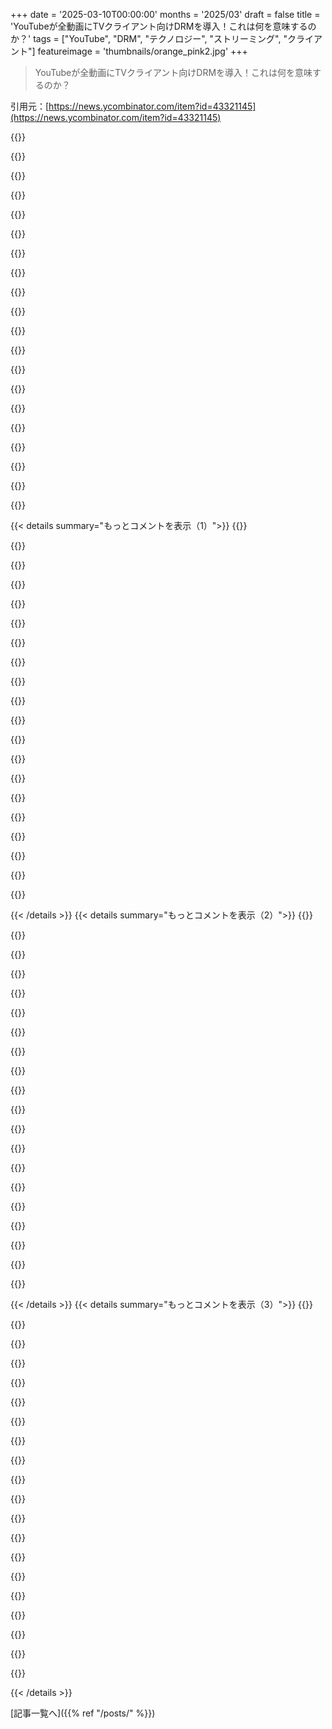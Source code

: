 +++
date = '2025-03-10T00:00:00'
months = '2025/03'
draft = false
title = 'YouTubeが全動画にTVクライアント向けDRMを導入！これは何を意味するのか？'
tags = ["YouTube", "DRM", "テクノロジー", "ストリーミング", "クライアント"]
featureimage = 'thumbnails/orange_pink2.jpg'
+++

> YouTubeが全動画にTVクライアント向けDRMを導入！これは何を意味するのか？

引用元：[https://news.ycombinator.com/item?id=43321145](https://news.ycombinator.com/item?id=43321145)

{{<matomeQuote body="これって何を意味してるのか誰か説明してくれない？チケットの内容が難しすぎて、普通の技術者でも理解できないことが多いから、みんなキーワードに飛びつくばっかりで生産的な議論にならないよ。特に、innertube clientやtv innertube clientって何か、TVHTML5、DRM形式、どうやって利用できるのか、何でtv innertube clientだけに関係あるのかが分からない。" userName="perching_aix" createdAt="2025-03-10T18:37:25" color="">}}

{{<matomeQuote body="つまり、YouTubeが特定のクライアントにDRM制限された動画ストリームだけを配信する変更をA/Bテストしてるってことだね。これは、yt-dlpがそれらのクライアントを装うから大きな問題。DRMロックされた動画のダウンロードはサポートされないから、yt-dlpは使えなくなる。" userName="nyx" createdAt="2025-03-10T18:53:24" color="#38d3d3">}}

{{<matomeQuote body="ログイントークンじゃなくて、attestationトークンだよ。たぶんTVクライアントにはDRMに結びつかない良いattestation機能がないんだ。" userName="brigade" createdAt="2025-03-11T00:16:38" color="">}}

{{<matomeQuote body="すごく助かる情報だ、ありがとう。途中で誤解していた部分もクリアにできたし。" userName="perching_aix" createdAt="2025-03-10T19:08:35" color="">}}

{{<matomeQuote body="それって、通常はお金払わないといけない“1080p premium”ってこと？" userName="gruez" createdAt="2025-03-10T23:37:36" color="">}}

{{<matomeQuote body="違うよ、720pが低信頼のクライアントで得られる一番いい画質だからそれ以上のは無理。" userName="brigade" createdAt="2025-03-11T00:21:03" color="">}}

{{<matomeQuote body="低信頼ってのは、Javascriptやattestationなしで使われるように設計された3rdパーティ用ってことだよ。たとえばWii Uクライアントとかね。" userName="brigade" createdAt="2025-03-11T01:03:16" color="">}}

{{<matomeQuote body="サインインすれば全部信頼されることになるよ。yt-dlpはログインなしで動こうとしてるから。" userName="philistine" createdAt="2025-03-11T19:43:47" color="">}}

{{<matomeQuote body="”1080pプレミアム”ってほんと意味不明だよな。普通の1080p動画よりも明らかにビットレートが減ってる気がするし。" userName="hoseja" createdAt="2025-03-11T13:45:33" color="">}}

{{<matomeQuote body="いや、それはまだ有効なユーザートークンがないと無理だよ。" userName="russelg" createdAt="2025-03-10T23:52:16" color="">}}

{{<matomeQuote body="じゃあ”高画質”動画って何？YouTubeのウェブインターフェースでは、今のところDRMなしで誰でも見れるじゃん。なんで特定のAPIだけみんながアピールするのか謎だね。" userName="gruez" createdAt="2025-03-11T00:06:33" color="">}}

{{<matomeQuote body="VP9の高ビットレートコーデックの話だよ。それを入手するにはプレミアムアカウントのクッキーが必要だし、yt-dlpならiPhoneヘッダーをエミュレートすることで簡単に取得できるよ。" userName="orangecolajuice" createdAt="2025-03-15T03:40:51" color="#45d325">}}

{{<matomeQuote body="今こうなってるのは、みんなが満足してるからだよね。映画とか音楽を持たないことにみんな満足してるし、所有したい人は少数派。ストリーミング自体は悪くないけど、少なくとも正当なデジタルコピーを手に入れる選択肢は提供すべきだよ。無DRMのファイルが欲しいし、それに対して払う気もある。そういうのが無い限り、金は一銭も払わないよ。" userName="liendolucas" createdAt="2025-03-10T22:31:15" color="#ff33a1">}}

{{<matomeQuote body="1時間のストリーミングで0.5gのカーボンが出るって計算したら、1日6時間で365日だと1人あたり1095gになるじゃん。全世界で20億人がストリーミングしたら、2190万トンの余計なCO2が出るってことになる。海賊行為は一回きり、海賊行為はエコだし、地球を救おう。" userName="InDubioProRubio" createdAt="2025-03-11T11:48:36" color="">}}

{{<matomeQuote body="＞”6時間で365日”<br>その主張には信頼できる根拠が必要だね。その数字はどう考えても非現実的だと思う。" userName="Eikon" createdAt="2025-03-11T13:37:53" color="">}}

{{<matomeQuote body="その通りだよ。<br>https://www.finder.com/uk/stats-facts/tv-statistics<br>イギリスは平均4.25時間で、高齢者の多い国（ドイツや日本）ではさらに上がるだろうね。" userName="InDubioProRubio" createdAt="2025-03-11T15:47:44" color="">}}

{{<matomeQuote body="YouTubeアプリの時間を大幅に減らしたよ。スクリプト使ってyt-dlpでサブスクリプションダウンロードして、mp3に変換して地元ネットワークでポッドキャストホストしてる。これが壊れたら外に出ないといけないかな。今はまだ動いてるから、春までは続くといいな。" userName="jareds" createdAt="2025-03-10T19:39:49" color="#45d325">}}

{{<matomeQuote body="yt-dlpを使って自分のサブスクリプションをダウンロードして、mp3に変換して、ローカルネットワーク内でポッドキャストフィードをホストしてるんだ。お互いにやってみようって考えてたけど、他にどんなツール使ってるの？もしRSSフィードを生成してるなら、それについても教えてほしいな。" userName="SlackingOff123" createdAt="2025-03-10T20:42:48" color="#ff5733">}}

{{<matomeQuote body="MeTubeってツールがいいかもしれないよ。スケジュール機能はないけど、ヘッドレスBeelinkコンピュータで動かしてる。必要なときにブラウザ開いてサーバーに行けば、好きな動画やチャンネルを取得できる。ダウンロード先はNASに設定してるから、どのデバイスでもメディアを見られる。yt-dlpのオプションも使えるし、SponsorBlockのような機能もあるよ。すごく便利だよ！" userName="Minor49er" createdAt="2025-03-10T21:57:39" color="#38d3d3">}}

{{<matomeQuote body="そのメTubeのフォーク版で、タスクスケジューリングやプリセット、通知機能がもっとあって便利だよ。YouTube関連の全タスクをドライブするのに使ってる。" userName="wowkise" createdAt="2025-03-11T03:23:40" color="">}}

{{< details summary="もっとコメントを表示（1）">}}
{{<matomeQuote body="新しい機能が追加されたのがいいね。試してみるよ。シェアしてくれてありがとう！" userName="SlackingOff123" createdAt="2025-03-11T07:43:06" color="">}}

{{<matomeQuote body="素晴らしいね！シェアしてくれてありがとう！" userName="Minor49er" createdAt="2025-03-12T20:32:02" color="">}}

{{<matomeQuote body="RSSフィードを作るのにgenRSSを使ってるんだ。それをDockerコンテナでホストして、NASのメディアと生成したXMLファイルを提供してるよ。" userName="jareds" createdAt="2025-03-10T21:17:37" color="#45d325">}}

{{<matomeQuote body="それはまさに探してたものだ！ありがとう！" userName="SlackingOff123" createdAt="2025-03-11T07:41:54" color="">}}

{{<matomeQuote body="そうだよ、-xフラグを使うとそれができるよ。ただ、音声はmp3じゃなくてopus形式で保存されるから、GPがそれを言ってたのかもね。" userName="alpaca128" createdAt="2025-03-11T13:19:50" color="">}}

{{<matomeQuote body="ダウンロード時にフォーマットはそのままで、異なるコンテナに保存されることもあるよ。直接ダウンロードしたい形式に変えることもできるよ。" userName="account42" createdAt="2025-03-12T12:05:38" color="">}}

{{<matomeQuote body="数年YTアプリ使ってないけど、uBlock origin、Newpipe、yt-dlpのおかげだわ。" userName="buyucu" createdAt="2025-03-11T11:31:11" color="">}}

{{<matomeQuote body="ほんと最悪なニュースだね。これがGoogleの高レベルな戦略の一部なのは明らかだし、数年前からずっと両面で投資してきたってことだわ。特にAIが関係してるなら、データ収集者がYoutube動画にアクセスできないようにしないといけないってことかも。でもDRMなしのYoutubeなんて今じゃ考えられないよね。" userName="freedomben" createdAt="2025-03-10T19:14:32" color="#38d3d3">}}

{{<matomeQuote body="このプラットフォームの権力集約にはもっと反対されるべきだよね。DRM導入はユーザーの利益に反してるし、FirefoxがEME拡張に乗っかってきた時点で終わりの始まりって思ったよ。DRMが普通になったら、それを受け入れることになっちゃう。" userName="unqueued" createdAt="2025-03-10T21:38:34" color="#38d3d3">}}

{{<matomeQuote body="FirefoxがEMEを採用した時、終わりの始まりだと思った。そうしないとNetflixがFirefoxで動かないって不満出るし、Chromeに乗り換えられる。" userName="gruez" createdAt="2025-03-11T00:55:03" color="">}}

{{<matomeQuote body="ユーザーが不満を持ってもどうするの？GoogleがやってるからFirefoxが悪いことをする必要はないじゃん。Firefoxは他と違う選択肢を提供するべきだから、EMEに反対すべきだった。" userName="unqueued" createdAt="2025-03-11T14:36:52" color="">}}

{{<matomeQuote body="その考えは多分正しいけど信じてない。Firefoxのシェアはひどいし、今はスマホやTVアプリでNetflix見る人が多いからブラウザがどうこうってあんまり問題じゃないんじゃない？" userName="Y_Y" createdAt="2025-03-11T08:52:04" color="">}}

{{<matomeQuote body="AIが executives が理解する脅威なんだろうね。GrayJayみたいな良いサードパーティYTクライアントもあるし、Googleのロックインを防ぐためにはいいんじゃない？" userName="RachelF" createdAt="2025-03-10T21:07:32" color="">}}

{{<matomeQuote body="以前はitag18や22のMP4動画があったけど、最近は分割された動画と音声形式に移行したみたい。それによりffmpegで音声と動画を結合する必要が出てきたんだ。" userName="1vuio0pswjnm7" createdAt="2025-03-11T00:00:08" color="">}}

{{<matomeQuote body="yt-dlpは複数のitagを取ってダウンロードプロセスでマージできるよ。例: `yt-dlp -f 137+140 'https://www.youtube.com/watch?v=dQw4w9WgXcQ'`" userName="Aaron2222" createdAt="2025-03-11T05:29:06" color="#ff5733">}}

{{<matomeQuote body="動画ファイルと音声ファイルの二つが必要になるから、マージ後は余分なファイルが消える。itag18なら一つのファイルだけで済むから、ffmpeg使う必要もないよ。" userName="1vuio0pswjnm7" createdAt="2025-03-13T02:59:53" color="">}}

{{<matomeQuote body="yt-dlpはffmpegなしではできないよ。" userName="1vuio0pswjnm7" createdAt="2025-03-11T16:50:43" color="">}}

{{<matomeQuote body="はい、FFmpegが必要だけど、それは別の手順じゃないよ。" userName="Aaron2222" createdAt="2025-03-12T03:58:20" color="">}}

{{<matomeQuote body="例えば、yt-dlpはffmpegを使ってるんだ。" userName="1vuio0pswjnm7" createdAt="2025-03-11T16:06:46" color="">}}

{{<matomeQuote body="Youtube、動画ダウンロードに対抗してる気がする。Tor使ってると毎日“サインインしてロボットじゃないことを証明して”って表示されるし、普通のYoutubeは見れない。広告やキャプチャは別にいいけど、Youtubeの方法は最悪だね。" userName="codedokode" createdAt="2025-03-11T00:37:26" color="#ff5733">}}


{{< /details >}}
{{< details summary="もっとコメントを表示（2）">}}
{{<matomeQuote body="最近、Amazon FireCubeのYoutubeアプリが開くたびにログインを求めてくる。認証は必要ないけど、プロフィールを選ばないといけない。ここ数カ月で始まったことだけど、これが新しいDRMの前触れかも。Youtubeはますます避けたくなるね。" userName="Corrado" createdAt="2025-03-11T13:28:03" color="">}}

{{<matomeQuote body="ちなみに、こっちもYoutubeから“サインインしてロボットじゃないことを確認して”って表示されたよ。“コミュニティを守るためにこれをやってる”ってさ。アカウントを持たない私たちは間接的にアクセス方法を見つけないと。" userName="mdp2021" createdAt="2025-03-10T22:06:29" color="#ff5733">}}

{{<matomeQuote body="lofiやsynthwaveの曲を発見するためのYoutubeの代替は誰かおすすめある？" userName="blueflow" createdAt="2025-03-10T18:28:34" color="">}}

{{<matomeQuote body="Bandcampがおすすめ。アルバムを買うとDRMフリーでダウンロードできるよ。" userName="galleywest200" createdAt="2025-03-10T20:03:19" color="#ff5733">}}

{{<matomeQuote body="新しい音楽を発見するのはやっぱり最高だよね。" userName="throwawayq3423" createdAt="2025-03-10T23:05:16" color="#ff5c5c">}}

{{<matomeQuote body="Firefoxユーザーはどうなるの？FFのDRMは簡単に破られるから、YouTubeがFFのサポートをやめる可能性はあるの？" userName="Seattle3503" createdAt="2025-03-10T19:55:53" color="">}}

{{<matomeQuote body="これは今のところ特定のTVクライアントAPIにのみ関係があるみたいだけど、全ての動画にはまだ見られてないはず。でも、”メンバーシップ限定”の動画でも見られたことがあるから、全体には広がってないかも。<br>それにDRMがソフトウェアかハードウェアで違うという話もあって、FirefoxはハードウェアDRMの利用に取り組んでるっていうし、解像度に制限がかかるかもしれない。YouTubeがここまでやるかは分からないけど、少なくとも一時的にツールを使えなくするための DRMを導入すれば、ユーザーがまたプラットフォームに戻ることを促せるかも。" userName="OscarDC" createdAt="2025-03-10T20:40:26" color="#ff33a1">}}

{{<matomeQuote body="＞YouTubeがここまでやるかは分からないけど、NetflixやAmazonは権利者との契約があるから、その保護が必要なんだ。でもYouTubeは”Youtubers”との関係が違うから、そこまで厳しくはならないと思う。音楽レーベルとは関係があるから、ダウンローダーに対して訴訟を起こしたりしてるけど、その結果YouTubeが所有するDRMを導入する口実にもなるかも。" userName="Mindwipe" createdAt="2025-03-10T23:20:26" color="">}}

{{<matomeQuote body="DRMの主な目的は法律的にDMCAの適用を受けることだから、場合によってはyt-dlpがGithubでホストされなくなるかもしれないね。" userName="lxgr" createdAt="2025-03-10T20:22:37" color="">}}

{{<matomeQuote body="それが起きる可能性は低いと思うけど、他のストリーミングサービスではDRMに対応してないクライアントには低画質しか提供しないケースがある。" userName="Clamchop" createdAt="2025-03-10T20:34:08" color="">}}

{{<matomeQuote body="yt-dlpって広告スキップやオフライン視聴のために使うの？YouTube Premiumでもオフライン視聴できるし、広告をスキップできるんだから、それが無料でできるのはグーグルにとっては驚きじゃないの？ただ、YouTube Premiumは高く感じるし、無料で利用できるのは持続可能じゃないと思う。" userName="fancyfredbot" createdAt="2025-03-10T19:26:52" color="">}}

{{<matomeQuote body="＞なんでyt-dlp使うの？<br>いろんな理由があるよ。例えば、消えちゃうことがあるクリエイターのアーカイブや、サンプリング、リミックス用に動画をダウンロードしたり、面白いビデオを作るためにちょっと編集したり。オフラインでも使いたいし、旅行中にTwitchやYouTubeのVODをダウンロードして聴いたり。昔のコンピュータで使えるように転換したりするのも楽しいし、友達が古いパソコンを使ってるから、そういうのを助けるのも良いよ。" userName="officeplant" createdAt="2025-03-10T19:46:48" color="#ff5c5c">}}

{{<matomeQuote body="最近、YouTubeの“お気に入り”プレイリストを見てたんだけど、2年前に作ったアカウントからの動画が結構見れなくなってて驚いた。これって別に問題がある動画じゃなくて、著作権の関係で消えちゃったり、アップロードした人が削除したり、チャンネルのオーナーが変わったせいで消えたりとか。だから価値のある動画を残すためには必要だね。" userName="dcchambers" createdAt="2025-03-10T20:15:57" color="#ff5733">}}

{{<matomeQuote body="もし危ない動画があったら、ArchiveTeamに教えてあげてね。https://wiki.archiveteam.org/index.php/YouTube" userName="pabs3" createdAt="2025-03-12T05:52:35" color="">}}

{{<matomeQuote body="明日その動画が見れるかどうか分からないから、Youtubeが突然気に入らなくなって消しちゃったりアカウントが自動でブロックされたりしないようにしたいからね。" userName="m4rtink" createdAt="2025-03-10T19:35:22" color="">}}

{{<matomeQuote body="YouTubeが古い動画をただ存在させるだけでちゃんと再生できなくなることも稀だけどあるみたいなんだ。" userName="i80and" createdAt="2025-03-10T19:39:37" color="">}}

{{<matomeQuote body="YouTubeでのビットロットは実際に起こってて、何年も経つうちに再エンコードを繰り返して、古いコンテンツがすごく劣化して見えるようになったんだ。高解像度の選択肢も減ってるし、オリジナルのソースファイルすら保存しないみたい。昔の動画を見ると、昔の動画は綺麗じゃなかったって思いがちだけど、実際はYouTubeが圧縮を重ねたせいなんだよね。" userName="Chaosvex" createdAt="2025-03-10T20:30:40" color="#45d325">}}

{{<matomeQuote body="RedLetterMediaの動画がいくつか、監督に著作権で消されちゃって見れなくなったのを見たことがあるよ。" userName="angry_moose" createdAt="2025-03-10T19:41:15" color="">}}

{{<matomeQuote body="昔、yt-dlpを使って保存したい動画をアーカイブしてたけど、ある日突然ハードドライブが壊れて全部失っちゃったんだ。今はもうアーカイブしないけど、時々見たかったものを思い出すことはあるね。でもまあ、思い出を大切にして記憶だけで生きてるよ。" userName="mikedelfino" createdAt="2025-03-10T21:51:37" color="">}}

{{<matomeQuote body="いろいろなくなるのを見てきたから、5年後に見たいと思うものは今のうちに保存するようにしてる。チャンネル全部を保存することもあるよ。" userName="alabastervlog" createdAt="2025-03-10T19:43:29" color="">}}


{{< /details >}}
{{< details summary="もっとコメントを表示（3）">}}
{{<matomeQuote body="自分はyt-dlpを使ってmpvで動画を見てる。Googleのアドブロック対策でブラウザでは全く見れなくなっちゃったからね。Youtube Premiumを匿名で払う方法もないし、アメリカの会社のGoogleに自分の情報をさらに渡すのは絶対に嫌だ。" userName="64805968473" createdAt="2025-03-10T19:48:03" color="#38d3d3">}}

{{<matomeQuote body="右クリック＋保存がYoutubeじゃできないんだよね。プレミアムだけどMP4ファイルのダウンロードができないから、yt-dlp使ってる。youtube-dlも使えるけど、他のSNSのミーム動画をダウンロードして友達とシェアする時にも使ってる。そうすれば、みんながアカウント作らなくても20秒のクリップが見れるからね。" userName="jeroenhd" createdAt="2025-03-10T21:22:33" color="#45d325">}}

{{<matomeQuote body="授業で使う動画をダウンロードしてるんだ。将来のクラスでもYoutubeから消えたとしても生徒に動画を提供できるし、時々そういうことがあるから。" userName="yig" createdAt="2025-03-10T21:55:41" color="">}}

{{<matomeQuote body="速度やデータ制限のある限られたインターネット接続の問題があるよね。Hughesnetみたいな衛星ISPだと、ピーク時にYoutubeは240p以上はストリーミングできないし、データ制限でダウンロードは深夜2時から6時までの間に強いられることもある。" userName="aqrit" createdAt="2025-03-10T20:16:12" color="">}}

{{<matomeQuote body="Tube Archivistを使って、検索の精度が格段に上がってる。技術系の映像を大体ミラーリングして、動画説明、音声トランスクリプト、コメントの細かいテキスト検索ができる。これはリアルタイムでミリ秒単位で行われ、Googleの検索よりずっと速いし便利。個人的に大事な動画のアーカイブにも使ってるし、資源に制約のあるパソコンで使う時も便利なんだ。" userName="gia_ferrari" createdAt="2025-03-10T22:32:48" color="#ff5c5c">}}

{{<matomeQuote body="短いクリップやミーム動画をダウンロードして、埋め込みができない友達に送ることが多い。頻繁に使うから、`vine`って名前のFish関数まで作っちゃったよ。" userName="nozzlegear" createdAt="2025-03-10T19:54:45" color="">}}

{{<matomeQuote body="オフラインで動画を見れるコピーがあれば、飛行機とかインターネットがない環境でも視聴できる。これを「タイムシフティング」って呼んでるんだ。" userName="ThinkingGuy" createdAt="2025-03-10T21:38:43" color="">}}

{{<matomeQuote body="Googleが気にしてるのは、間違いなくLLM企業がYouTubeをスクレイピングしてモデルの訓練することだろう。このクライアントは帯域幅を大量に使うし、広告収入を生み出さないから、Googleはその資産から得る利益がないんだ。" userName="mike_hearn" createdAt="2025-03-10T19:54:12" color="#ff33a1">}}

{{<matomeQuote body="それが優先事項にあるとは思えないな。> そのクライアントは帯域幅を大量に使う。実際、AI企業はどれくらいあるんだろう？現実には、せいぜい一動画あたりの追加ダウンロードが数回かもしれないし。> 広告収入を生み出さないこと。YouTubeは人間に広告を売るビジネスだから、両方をバイパスさせるものとは相反するだろう。それにLLMのインプレッションは広告主にはまだ役に立たないし。" userName="lxgr" createdAt="2025-03-10T20:27:08" color="">}}

{{<matomeQuote body="YouTubeには見られない動画がたくさんあって、スクレイパーは高速度で動ける。かつてSEO目的でウェブ検索をスクレイピングする企業がデータセンターの容量を消費したことがあって、スクレイピングはかなり深刻なビジネスなんだ。YouTubeを徐々にロックダウンするのに使っている技術は新しくなくて、何が変わったのか？明らかな答えはAIだと思う。" userName="mike_hearn" createdAt="2025-03-10T21:11:07" color="">}}

{{<matomeQuote body="確かに良い指摘だね。見られたことのない動画の長いテールを考慮していなかった。もし中央値の視聴数が非常に低いなら、それは問題になるかも。> Youtubeを徐々にロックダウンするために使われている技術は新しくないが、何が変わった？時間が経ってDRMがウェブ全体でより普及したし、YouTubeの広告増加に伴って広告ブロッカーを使う人も増えていると思う。AIの影響もあると思うけど、それが主な動機とは思わない。" userName="lxgr" createdAt="2025-03-10T21:29:28" color="">}}

{{<matomeQuote body="YouTubeではキャッシュミスがキャッシュヒットよりずっとコストかかるからね。それでコアデータセンターに戻っちゃうし。スクリaperは要するにキャッシュミスだよ。" userName="mike_hearn" createdAt="2025-03-11T09:48:37" color="#ff33a1">}}

{{<matomeQuote body="消えそうな動画をアーカイブするのに使ってるよ。主にニュース系の映像とかね。" userName="anigbrowl" createdAt="2025-03-10T19:36:55" color="#45d325">}}

{{<matomeQuote body="JavaScriptが無効なブラウザで動画を見るために使ってるよ。mpvみたいな動画プレイヤーでね。" userName="pabs3" createdAt="2025-03-12T05:51:38" color="">}}

{{<matomeQuote body="VRChatがyt-dlpをバックエンドに使って、VR環境で動画再生できるようにしてる。" userName="unsignedint" createdAt="2025-03-10T19:43:36" color="">}}

{{<matomeQuote body="ディスクに保存するためだね。ネット接続が無くても色んなデバイスで好きな時に見るために。" userName="nyarlathotep_" createdAt="2025-03-11T00:51:58" color="#45d325">}}

{{<matomeQuote body="クソみたいなブラウザプレイヤーを使わなくていいから、好みの動画プレイヤーが使えるのがいい。一般の人がそんなプレイヤーを受け入れてるのは驚きだよ。" userName="account42" createdAt="2025-03-12T12:26:15" color="">}}

{{<matomeQuote body="自分の国ではYouTube Premiumや他のGoogleサービスの支払い手段が無いんだ。選択肢があれば喜んで払うのに。" userName="yngvarr" createdAt="2025-03-12T22:19:32" color="">}}

{{<matomeQuote body="自分にとっては、動画をローカルの.mp4に広告を入れることはないし、アーカイブや飛行機で見るためにyt-dlpを使う人は多いと思う。YouTube Premiumは翌月に動画がある保証じゃないからね。" userName="mdaniel" createdAt="2025-03-10T19:33:51" color="#45d325">}}

{{<matomeQuote body="長距離フライトで見るために動画をダウンロードしておくのが、yt-dlpの主な使い方の一つだね。お金持ちの企業の意向に沿った考え方をする人には、利用料の申し出はありがたいけど、”それまで言ってるならさ、黙っててくれ”とだけ言いたい。" userName="nyx" createdAt="2025-03-10T19:49:00" color="#ff5c5c">}}


{{< /details >}}


[記事一覧へ]({{% ref "/posts/" %}})

